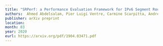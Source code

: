 ```yaml
---
title: "SRPerf: a Performance Evaluation Framework for IPv6 Segment Routing"
authors:  Ahmed Abdelsalam, Pier Luigi Ventre, Carmine Scarpitta, Andrea Mayer, Stefano Salsano, Pablo Camarillo, Francois Clad and Clarence Filsfils
publisher: arXiv preprint
location:
month: 03
year: 2020
eurl: https://arxiv.org/pdf/1904.03471.pdf
---
```

